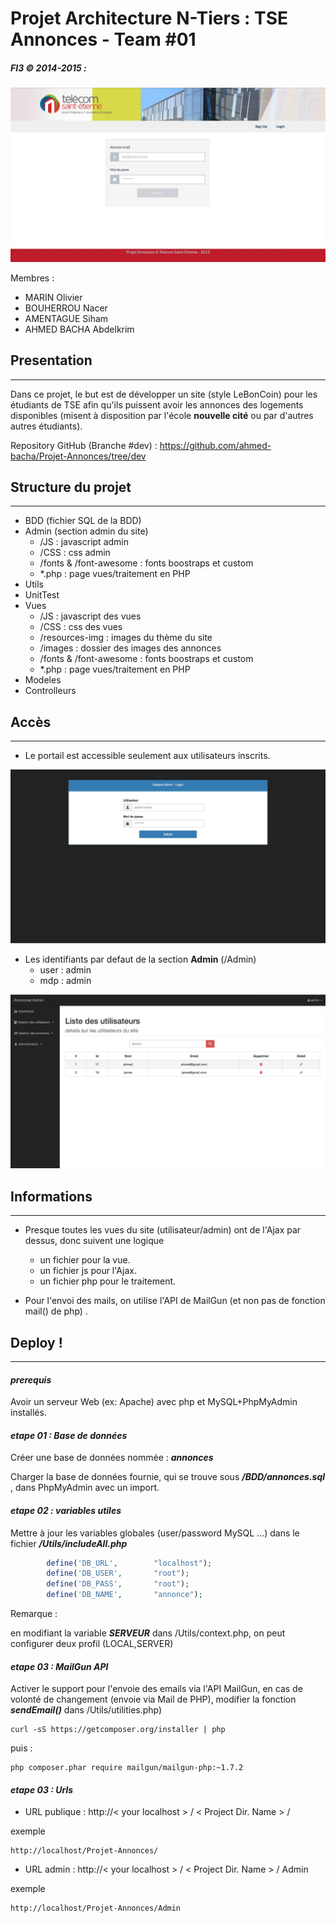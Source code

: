 # Projet Architecture N-Tiers :  TSE Annonces -  Team #01
##### FI3 © 2014-2015 : 

![](screenshot/annonces-login.jpg)


Membres : 

* MARIN Olivier
* BOUHERROU Nacer
* AMENTAGUE Siham
* AHMED BACHA Abdelkrim

## Presentation
---
Dans ce projet, le but est de développer un site (style LeBonCoin) pour les étudiants de TSE afin qu'ils puissent avoir les annonces des logements disponibles (misent à disposition par l'école **nouvelle cité** ou par d'autres autres étudiants).

Repository GitHub (Branche #dev) :
https://github.com/ahmed-bacha/Projet-Annonces/tree/dev

## Structure du projet 
---
* BDD (fichier SQL de la BDD)
* Admin (section admin du site)
    * /JS : javascript admin
    * /CSS : css  admin
    * /fonts & /font-awesome : fonts boostraps et custom
    *  *.php : page vues/traitement en PHP 
* Utils
* UnitTest
* Vues 
    * /JS : javascript des vues
    * /CSS : css des vues
    * /resources-img : images du thème du site
    * /images : dossier des images des annonces
    * /fonts & /font-awesome : fonts boostraps et custom
    *  *.php : page vues/traitement en PHP 
* Modeles
* Controlleurs

   
## Accès
---
* Le portail est accessible seulement aux utilisateurs inscrits.

![](screenshot/annonces-admin-login.jpg)


* Les identifiants par defaut de la section **Admin**  (/Admin)
    * user : admin
    * mdp : admin

![](screenshot/annonces-admin-board.jpg)

## Informations
---

*  Presque toutes les vues du site (utilisateur/admin) ont de l'Ajax par dessus, donc suivent une logique
    * un fichier pour la vue. 
    * un fichier js pour l'Ajax.
    * un fichier php pour le traitement.

*  Pour l'envoi des mails, on utilise l'API de MailGun (et non pas de fonction mail() de php) . 

## Deploy ! 
---

#### ***prerequis***

Avoir un serveur Web (ex: Apache) avec php et MySQL+PhpMyAdmin installés.

#### ***etape 01 : Base de données***

Créer une base de données nommée : ***annonces***

Charger la base de données fournie, qui se trouve sous ***/BDD/annonces.sql*** , dans PhpMyAdmin avec un import.

#### ***etape 02 : variables utiles***

Mettre à jour les variables globales (user/password MySQL ...) dans le fichier ***/Utils/includeAll.php***

``` php
        define('DB_URL',        "localhost");
        define('DB_USER',       "root");
        define('DB_PASS',       "root");
        define('DB_NAME',       "annonce");
```

Remarque : 

en modifiant la variable ***SERVEUR*** dans /Utils/context.php, on peut configurer deux profil (LOCAL,SERVER)

#### ***etape 03 : MailGun API***

Activer le support pour l'envoie des emails via l'API MailGun, en cas de volonté de changement (envoie via Mail de PHP), modifier la fonction ***sendEmail()*** dans /Utils/utilities.php)


```shell
curl -sS https://getcomposer.org/installer | php
```

puis : 


```shell
php composer.phar require mailgun/mailgun-php:~1.7.2
```

#### ***etape 03 : Urls***


* URL publique : http://< your localhost > / < Project Dir. Name > /

exemple

```shell
http://localhost/Projet-Annonces/
```

* URL admin : http://< your localhost > / < Project Dir. Name > / Admin

exemple

```shell
http://localhost/Projet-Annonces/Admin
```






